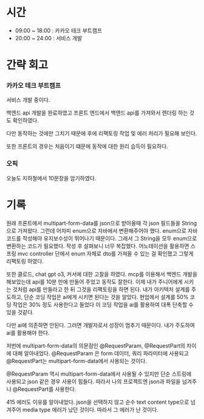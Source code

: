 # 시간
- 09:00 ~ 18:00 : 카카오 테크 부트캠프
- 20:00 ~ 24:00 : 서비스 개발

# 간략 회고

### 카카오 테크 부트캠프

서비스 개발 중이다.

백엔드 api 개발을 완료하였고 프론트 엔드에서 백엔드 api를 가져와서 렌더링 하는 것도 확인하였다.

다만 동작하는 것에만 그치기 때문에 후에 리팩토링 작업 및 에러 처리가 필요해 보인다.

또한 프론트의 경우는 처음이기 떄문에 동작에 대한 원리 습득이 필요하다.

### 오픽

오늘도 지하철에서 10문장을 암기하였다.

# 기록

원래 프론트에서 multipart-form-data를 json으로 받아올때 각 json 필드들을 String으로 가져왔다.
그런데 어차피 enum으로 자바에서 변환해주어야 했다.
enum으로 자바 코드를 작성해야 유지보수성이 뛰어나기 때문이다.
그래서 그 String을 모두 enum으로 변환하는 코드가 필요했다. 작성 후 살펴보니 너무 복잡했다.
어노테이션을 활용하면 스프링 mvc controller 단에서 enum 자체로 dto를 가져올 수 있는 걸 확인했고 그렇게 리팩토링 하였다.

또한 클로드, chat gpt o3, 커서에 대한 고찰을 하였다.
mcp를 이용해서 백엔드 개발을 해보았는데 api를 10분 만에 만들어 주었고 동작도 잘한다.
이제 내가 주니어에게 시키는 것처럼 api를 만들라고 한 뒤 그것을 리팩토링을 하면 된다.
내가 아키텍처 설계를 주도하고, 단순 코딩 작업은 ai에게 시키면 된다는 것을 알았다.
현업에서 설계를 50% 코딩 작업은 30% 정도 사용한다고 들었다 이 코딩 작업을 ai를 활용하여 대폭 단축할 수 있을 것같다.

다만 ai에 의존하면 안된다. 그러면 개발자로서 성장이 멈추기 때문이다. 내가 주도하여 ai를 활용해야 한다.

저번에 multipart-form-data의 의문점인 @RequestParam, @RequestPart의 차이에 대해 알아내었다.
@RequestParam 은 form 데이터, 쿼리 파라미터에 사용되고
@RequestPart는 multipart-form-data에서 사용되는 것이다.

@RequestParam 역시 multipart-form-data에서 사용될 수 있지만 단순 스트링에 사용되고 json 같은 경우 사용이 힘들다.
따라서 나의 프로젝트엔 json과 파일을 넘겨주니 @RequestPart를 사용한다.

415 에러도 이유를 알아내었다. json을 선택하지 않고 순수 text content type으로 넘겨주어 media type 에러가 났던 것이다.
따라서 그 에러가 난 것이다.